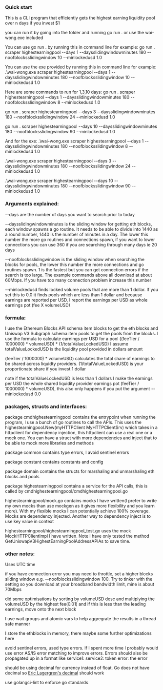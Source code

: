 ### Quick start
This is a CLI program that efficiently gets the highest earning liquidity pool over n days if you invest $1

you can run it by going into the folder and running go run . or use the wai-wong.exe included

You can use go run . by running this in command line for example:
go run . scraper highestearningpool --days 1 --daysslidingwindowminutes 180 --noofblocksslidingwindow 10 --minlockedusd 1.0

You can use the exe provided by running this in command line for example:
.\wai-wong.exe scraper highestearningpool --days 1 --daysslidingwindowminutes 180 --noofblocksslidingwindow 10 --minlockedusd 1.0

Here are some commands to run for 1,3,10 days:
go run . scraper highestearningpool --days 1 --daysslidingwindowminutes 180 --noofblocksslidingwindow 8 --minlockedusd 1.0

go run . scraper highestearningpool --days 3 --daysslidingwindowminutes 180 --noofblocksslidingwindow 24 --minlockedusd 1.0

go run . scraper highestearningpool --days 10 --daysslidingwindowminutes 180 --noofblocksslidingwindow 90 --minlockedusd 1.0

And for the exe:
.\wai-wong.exe scraper highestearningpool --days 1 --daysslidingwindowminutes 180 --noofblocksslidingwindow 8 --minlockedusd 1.0

.\wai-wong.exe scraper highestearningpool --days 3 --daysslidingwindowminutes 180 --noofblocksslidingwindow 24 --minlockedusd 1.0

.\wai-wong.exe scraper highestearningpool --days 10 --daysslidingwindowminutes 180 --noofblocksslidingwindow 90 --minlockedusd 1.0


### Arguments explained:
--days are the number of days you want to search prior to today

--daysslidingwindowminutes is the sliding window for getting eth blocks, each window spawns a go routine. It needs to be able to divide into 1440 as a round number, 1440 is the number of minutes in a day. The lower this number the more go routines and connections spawn, if you want to lower connections you can use 360 if you are searching through many days ie 20 days

--noofblocksslidingwindow is the sliding window when searching the blocks for pools, the lower this number the more connections and go routines spawn. 1 is the fastest but you can get connection errors if the search is too large. The example commands above all download at about 60Mbps. If you have too many connection problem increase this number

--minlockedusd finds locked volume pools that are more than 1 dollar. If you set this to 0.0 it finds pools which are less than 1 dollar and because earnings are reported per USD, I report the earnings per USD as whole earnings pot (fee X volumeUSD)


### formula:
I use the Ethereum Blocks API schema item blocks to get the eth blocks and Uniswap V3 Subgraph schema item pools to get the pools from the blocks. I use the formula to calculate earnings per USD for a pool ((feeTier / 1000000) * volumeUSD) * (1/totalValueLockedUSD) I assume totalValueLockedUSD is the liquidity pool provided in dollars amount

(feeTier / 1000000) * volumeUSD) calculates the total share of earnings to be shared across liquidty providers. (1/totalValueLockedUSD) is your proportionate share if you invest 1 dollar

note if the totalValueLockedUSD is less than 1 dollars I make the earnings per USD the whole shared liquidity provider earnings pot (feeTier / 1000000) * volumeUSD), this also only happens if you put the argument --minlockedusd 0.0


### packages, structs and interfaces:
package cmdhighestearningpool contains the entrypoint when running the program, I use a bunch of go routines to call the APIs. This uses the highestearningpool.New(myHTTPClient MyHTTPClientSrv) which takes in a httpclient for dependency injection, this httpclient can use a real one or a mock one. You can have a struct with more dependencies and inject that to be able to mock more libraries and methods

package common contains type errors, I avoid sentinel errors

package constant contains constants and config

package domain contains the structs for marshaling and unmarshaling eth blocks and pools

package highestearningpool contains a service for the API calls, this is called by cmdhighestearningpool/cmdhighestearningpool.go

highestearningpool/mock.go contains mocks I have written(I prefer to write my own mocks than use mockgen as it gives more flexibility and you learn more). With my flexible mocks I can potentially achieve 100% coverage. Mocks are dependency injected. Another way to dependency inject is to use key value in context

highestearningpool/highestearningpool_test.go uses the mock MockHTTPClientImpl I have written. Note I have only tested the method GetUniswapV3HighestEarningPoolAddressAPIAs to save time. 


### other notes:
Uses UTC time

if you have connection error you may need to throttle, set a higher blocks sliding window e.g. --noofblocksslidingwindow 100. Try to tinker with the setting so you download at your broadband bandwidth limit, mine is about 70Mbps

did some optimisations by sorting by volumeUSD desc and multiplying the volumeUSD by the highest fee(0.01) and if this is less than the leading earnings, move onto the next block

I use wait groups and atomic vars to help aggregrate the results in a thread safe manner

I store the ethblocks in memory, there maybe some further optimizations here

avoid sentinel errors, used type errors. If I spent more time I probably would use error AS/IS error matching to improve errors. Errors should also be propagated up in a format like service1: service2: token error: the error

should be using decimal for currency instead of float. Go does not have decimal so [Eric Lagergren's decimal](https://github.com/ericlagergren/decimal) should work

use golangci-lint to enforce go standards
